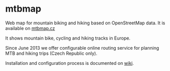 mtbmap
======

Web map for mountain biking and hiking based on OpenStreetMap data. It is available on [mtbmap.cz](http://mtbmap.cz/)

It shows mountain bike, cycling and hiking tracks in Europe.

Since June 2013 we offer configurable online routing service for planning MTB and hiking trips (Czech Republic only).

Installation and configuration process is documented on [wiki](https://github.com/mattesCZ/mtbmap/wiki).
